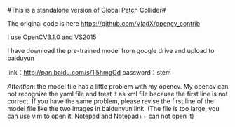 #This is a standalone version of Global Patch Collider#

The original code is here
https://github.com/VladX/opencv_contrib

I use OpenCV3.1.0 and VS2015

I have download the pre-trained model from google drive and upload to baiduyun

link：http://pan.baidu.com/s/1i5hmgGd password：stem

*Attention*: the model file has a little problem with my opencv. My opencv can not recognize the yaml file and treat it as xml file because the first line is not correct. If you have the same problem, please revise the first line of the model file like the two images in baidunyun link. (The file is too large, you can use vim to open it. Notepad and Notepad++ can not open it)